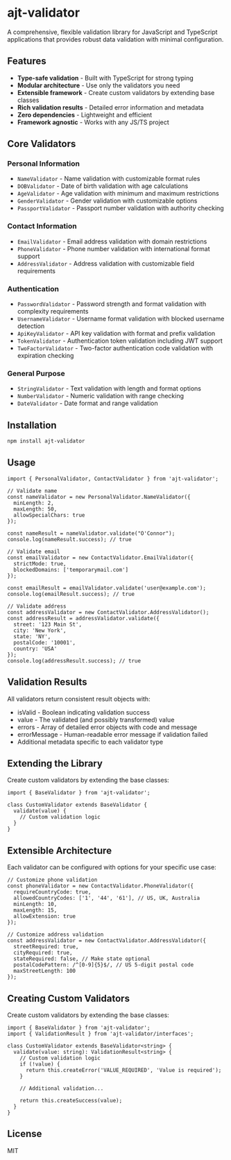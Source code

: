 # ajt-validator

A comprehensive, flexible validation library for JavaScript and TypeScript applications that provides robust data validation with minimal configuration.

## Features

- **Type-safe validation** - Built with TypeScript for strong typing
- **Modular architecture** - Use only the validators you need
- **Extensible framework** - Create custom validators by extending base classes
- **Rich validation results** - Detailed error information and metadata
- **Zero dependencies** - Lightweight and efficient
- **Framework agnostic** - Works with any JS/TS project

## Core Validators

### Personal Information
- `NameValidator` - Name validation with customizable format rules
- `DOBValidator` - Date of birth validation with age calculations
- `AgeValidator` - Age validation with minimum and maximum restrictions
- `GenderValidator` - Gender validation with customizable options
- `PassportValidator` - Passport number validation with authority checking

### Contact Information
- `EmailValidator` - Email address validation with domain restrictions
- `PhoneValidator` - Phone number validation with international format support
- `AddressValidator` - Address validation with customizable field requirements

### Authentication
- `PasswordValidator` - Password strength and format validation with complexity requirements
- `UsernameValidator` - Username format validation with blocked username detection
- `ApiKeyValidator` - API key validation with format and prefix validation
- `TokenValidator` - Authentication token validation including JWT support
- `TwoFactorValidator` - Two-factor authentication code validation with expiration checking

### General Purpose
- `StringValidator` - Text validation with length and format options
- `NumberValidator` - Numeric validation with range checking
- `DateValidator` - Date format and range validation

## Installation

```bash
npm install ajt-validator

```

## Usage

```
import { PersonalValidator, ContactValidator } from 'ajt-validator';

// Validate name
const nameValidator = new PersonalValidator.NameValidator({
  minLength: 2,
  maxLength: 50,
  allowSpecialChars: true
});

const nameResult = nameValidator.validate("O'Connor");
console.log(nameResult.success); // true

// Validate email
const emailValidator = new ContactValidator.EmailValidator({
  strictMode: true,
  blockedDomains: ['temporarymail.com']
});

const emailResult = emailValidator.validate('user@example.com');
console.log(emailResult.success); // true

// Validate address
const addressValidator = new ContactValidator.AddressValidator();
const addressResult = addressValidator.validate({
  street: '123 Main St',
  city: 'New York',
  state: 'NY',
  postalCode: '10001',
  country: 'USA'
});
console.log(addressResult.success); // true

```

## Validation Results
All validators return consistent result objects with:

- isValid - Boolean indicating validation success
- value - The validated (and possibly transformed) value
- errors - Array of detailed error objects with code and message
- errorMessage - Human-readable error message if validation failed
- Additional metadata specific to each validator type

## Extending the Library
Create custom validators by extending the base classes:

```
import { BaseValidator } from 'ajt-validator';

class CustomValidator extends BaseValidator {
  validate(value) {
    // Custom validation logic
  }
}

```

## Extensible Architecture
Each validator can be configured with options for your specific use case:

```
// Customize phone validation
const phoneValidator = new ContactValidator.PhoneValidator({
  requireCountryCode: true,
  allowedCountryCodes: ['1', '44', '61'], // US, UK, Australia
  minLength: 10,
  maxLength: 15,
  allowExtension: true
});

// Customize address validation
const addressValidator = new ContactValidator.AddressValidator({
  streetRequired: true,
  cityRequired: true,
  stateRequired: false, // Make state optional
  postalCodePattern: /^[0-9]{5}$/, // US 5-digit postal code
  maxStreetLength: 100
});
```

## Creating Custom Validators
Create custom validators by extending the base classes:

```
import { BaseValidator } from 'ajt-validator';
import { ValidationResult } from 'ajt-validator/interfaces';

class CustomValidator extends BaseValidator<string> {
  validate(value: string): ValidationResult<string> {
    // Custom validation logic
    if (!value) {
      return this.createError('VALUE_REQUIRED', 'Value is required');
    }
    
    // Additional validation...
    
    return this.createSuccess(value);
  }
}
```

## License
MIT
